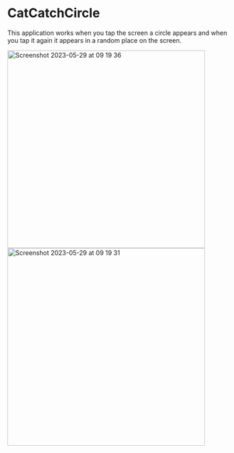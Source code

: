 # CatCatchCircle

This application works when you tap the screen a circle appears and when you tap it again it appears in a random place on the screen.

<img width="444" alt="Screenshot 2023-05-29 at 09 19 36" src="https://github.com/KossIOS/CatCatchCircle/assets/102085029/96a85ca8-6f93-4a74-aa78-9ab24bbd3f45">

<img width="444" alt="Screenshot 2023-05-29 at 09 19 31" src="https://github.com/KossIOS/CatCatchCircle/assets/102085029/a92dec40-8386-47cb-acb8-69c16dd8fed3">
